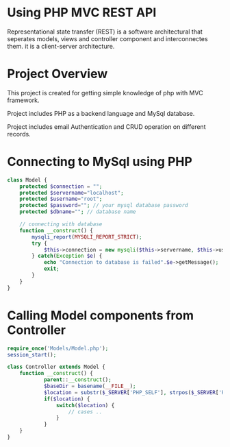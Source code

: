 # Using PHP MVC REST API

Representational state transfer (REST) is a software architectural that seperates models, views and controller component and interconnectes them. it is a client-server architecture.

# Project Overview

This project is created for getting simple knowledge of php with MVC framework.

Project includes PHP as a backend language and MySql database.

Project includes email Authentication and CRUD operation on different records.

# Connecting to MySql using PHP

```php
class Model {
    protected $connection = "";
    protected $servername="localhost";
    protected $username="root";
    protected $password=""; // your mysql database password
    protected $dbname=""; // database name

    // connecting with database
    function __construct() {
        mysqli_report(MYSQLI_REPORT_STRICT);
        try {
            $this->connection = new mysqli($this->servername, $this->username, $this->password, $this->dbname);
        } catch(Exception $e) {
            echo "Connection to database is failed".$e->getMessage();
            exit;
        }
    }
}
```

# Calling Model components from Controller

```php
require_once('Models/Model.php');
session_start();

class Controller extends Model {
    function __construct() {
            parent::__construct();
            $baseDir = basename(__FILE__); 
            $location = substr($_SERVER['PHP_SELF'], strpos($_SERVER['PHP_SELF'], $baseDir) + strlen($baseDir));
            if($location) {
                switch($location) {
                    // cases ..
                }
            }
    }
}
```
